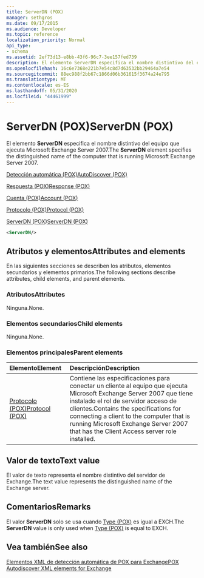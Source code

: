 ```yaml
---
title: ServerDN (POX)
manager: sethgros
ms.date: 09/17/2015
ms.audience: Developer
ms.topic: reference
localization_priority: Normal
api_type:
- schema
ms.assetid: 2ef73d13-e8bb-43f6-96c7-3ee157fed739
description: El elemento ServerDN especifica el nombre distintivo del equipo que ejecuta Microsoft Exchange Server 2007.
ms.openlocfilehash: 16c6e7368e221b7e54c8d7d63532bb29464a7e54
ms.sourcegitcommit: 88ec988f2bb67c1866d06b361615f3674a24e795
ms.translationtype: MT
ms.contentlocale: es-ES
ms.lasthandoff: 05/31/2020
ms.locfileid: "44461999"
---
```

# <a name="serverdn-pox"></a><span data-ttu-id="34766-103">ServerDN (POX)</span><span class="sxs-lookup"><span data-stu-id="34766-103">ServerDN (POX)</span></span>

<span data-ttu-id="34766-104">El elemento **ServerDN** especifica el nombre distintivo del equipo que ejecuta Microsoft Exchange Server 2007.</span><span class="sxs-lookup"><span data-stu-id="34766-104">The **ServerDN** element specifies the distinguished name of the computer that is running Microsoft Exchange Server 2007.</span></span> 
  
[<span data-ttu-id="34766-105">Detección automática (POX)</span><span class="sxs-lookup"><span data-stu-id="34766-105">AutoDiscover (POX)</span></span>](autodiscover-pox.md)
  
[<span data-ttu-id="34766-106">Respuesta (POX)</span><span class="sxs-lookup"><span data-stu-id="34766-106">Response (POX)</span></span>](response-pox.md)
  
[<span data-ttu-id="34766-107">Cuenta (POX)</span><span class="sxs-lookup"><span data-stu-id="34766-107">Account (POX)</span></span>](account-pox.md)
  
[<span data-ttu-id="34766-108">Protocolo (POX)</span><span class="sxs-lookup"><span data-stu-id="34766-108">Protocol (POX)</span></span>](protocol-pox.md)
  
[<span data-ttu-id="34766-109">ServerDN (POX)</span><span class="sxs-lookup"><span data-stu-id="34766-109">ServerDN (POX)</span></span>](serverdn-pox.md)
  
```xml
<ServerDN/>
```

## <a name="attributes-and-elements"></a><span data-ttu-id="34766-110">Atributos y elementos</span><span class="sxs-lookup"><span data-stu-id="34766-110">Attributes and elements</span></span>

<span data-ttu-id="34766-111">En las siguientes secciones se describen los atributos, elementos secundarios y elementos primarios.</span><span class="sxs-lookup"><span data-stu-id="34766-111">The following sections describe attributes, child elements, and parent elements.</span></span>
  
### <a name="attributes"></a><span data-ttu-id="34766-112">Atributos</span><span class="sxs-lookup"><span data-stu-id="34766-112">Attributes</span></span>

<span data-ttu-id="34766-113">Ninguna.</span><span class="sxs-lookup"><span data-stu-id="34766-113">None.</span></span>
  
### <a name="child-elements"></a><span data-ttu-id="34766-114">Elementos secundarios</span><span class="sxs-lookup"><span data-stu-id="34766-114">Child elements</span></span>

<span data-ttu-id="34766-115">Ninguna.</span><span class="sxs-lookup"><span data-stu-id="34766-115">None.</span></span>
  
### <a name="parent-elements"></a><span data-ttu-id="34766-116">Elementos principales</span><span class="sxs-lookup"><span data-stu-id="34766-116">Parent elements</span></span>

|<span data-ttu-id="34766-117">**Elemento**</span><span class="sxs-lookup"><span data-stu-id="34766-117">**Element**</span></span>|<span data-ttu-id="34766-118">**Descripción**</span><span class="sxs-lookup"><span data-stu-id="34766-118">**Description**</span></span>|
|:-----|:-----|
|[<span data-ttu-id="34766-119">Protocolo (POX)</span><span class="sxs-lookup"><span data-stu-id="34766-119">Protocol (POX)</span></span>](protocol-pox.md) <br/> |<span data-ttu-id="34766-120">Contiene las especificaciones para conectar un cliente al equipo que ejecuta Microsoft Exchange Server 2007 que tiene instalado el rol de servidor acceso de clientes.</span><span class="sxs-lookup"><span data-stu-id="34766-120">Contains the specifications for connecting a client to the computer that is running Microsoft Exchange Server 2007 that has the Client Access server role installed.</span></span>  <br/> |
   
## <a name="text-value"></a><span data-ttu-id="34766-121">Valor de texto</span><span class="sxs-lookup"><span data-stu-id="34766-121">Text value</span></span>

<span data-ttu-id="34766-122">El valor de texto representa el nombre distintivo del servidor de Exchange.</span><span class="sxs-lookup"><span data-stu-id="34766-122">The text value represents the distinguished name of the Exchange server.</span></span>
  
## <a name="remarks"></a><span data-ttu-id="34766-123">Comentarios</span><span class="sxs-lookup"><span data-stu-id="34766-123">Remarks</span></span>

<span data-ttu-id="34766-124">El valor **ServerDN** solo se usa cuando [Type (POX)](type-pox.md) es igual a EXCH.</span><span class="sxs-lookup"><span data-stu-id="34766-124">The **ServerDN** value is only used when [Type (POX)](type-pox.md) is equal to EXCH.</span></span> 
  
## <a name="see-also"></a><span data-ttu-id="34766-125">Vea también</span><span class="sxs-lookup"><span data-stu-id="34766-125">See also</span></span>



[<span data-ttu-id="34766-126">Elementos XML de detección automática de POX para Exchange</span><span class="sxs-lookup"><span data-stu-id="34766-126">POX Autodiscover XML elements for Exchange</span></span>](pox-autodiscover-xml-elements-for-exchange.md)

